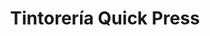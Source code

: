 ---
title: "Tintorería Quick Press"
url: /caracas/tintoreria-quick-press-av-sucre-los-dos-caminos/
shop: lavandería
---